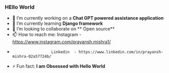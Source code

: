 ### HEllo World
- 🔭 I’m currently working on a **Chat GPT powered assistance application**
- 🌱 I’m currently learning **Django framework**
- 👯 I’m looking to collaborate on ** Open source**
- 📫 How to reach me: Instagram - https://www.instagram.com/prayansh.mishra1/
- 
                       Linkedin  - https://www.linkedin.com/in/prayansh-mishra-02a57724b/
- ⚡ Fun fact: **I am Obsessed with Hello World**

<!--
**pm1715/pm1715** is a ✨ _special_ ✨ repository because its `README.md` (this file) appears on your GitHub profile.

Here are some ideas to get you started:

- 🔭 I’m currently working on ...
- 🌱 I’m currently learning ...
- 👯 I’m looking to collaborate on ...
- 🤔 I’m looking for help with ...
- 💬 Ask me about ...
- 📫 How to reach me: ...
- 😄 Pronouns: ...
- ⚡ Fun fact: ...
-->
